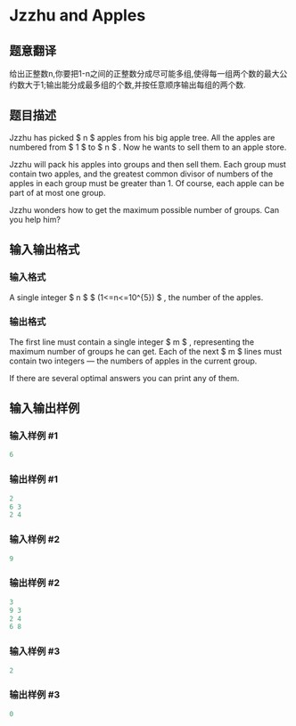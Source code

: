 # Jzzhu and Apples

## 题意翻译

给出正整数n,你要把1-n之间的正整数分成尽可能多组,使得每一组两个数的最大公约数大于1;输出能分成最多组的个数,并按任意顺序输出每组的两个数.

## 题目描述

Jzzhu has picked $ n $ apples from his big apple tree. All the apples are numbered from $ 1 $ to $ n $ . Now he wants to sell them to an apple store.

Jzzhu will pack his apples into groups and then sell them. Each group must contain two apples, and the greatest common divisor of numbers of the apples in each group must be greater than 1. Of course, each apple can be part of at most one group.

Jzzhu wonders how to get the maximum possible number of groups. Can you help him?

## 输入输出格式

### 输入格式

A single integer $ n $ $ (1<=n<=10^{5}) $ , the number of the apples.

### 输出格式

The first line must contain a single integer $ m $ , representing the maximum number of groups he can get. Each of the next $ m $ lines must contain two integers — the numbers of apples in the current group.

If there are several optimal answers you can print any of them.

## 输入输出样例

### 输入样例 #1

```cpp
6

```
### 输出样例 #1

```cpp
2
6 3
2 4

```
### 输入样例 #2

```cpp
9

```
### 输出样例 #2

```cpp
3
9 3
2 4
6 8

```
### 输入样例 #3

```cpp
2

```
### 输出样例 #3

```cpp
0

```
